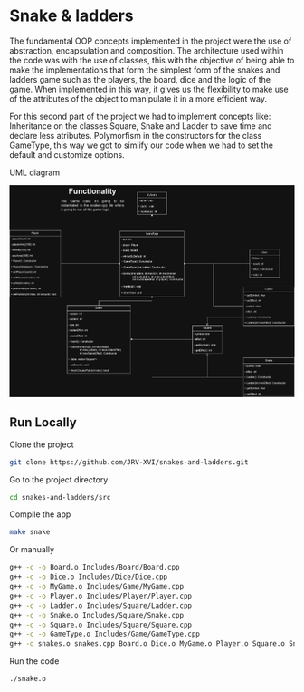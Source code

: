 # Snake & ladders

The fundamental OOP concepts implemented in the project were the use of abstraction, encapsulation and composition. The architecture used within the code was with the use of classes, this with the objective of being able to make the implementations that form the simplest form of the snakes and ladders game such as the players, the board, dice and the logic of the game. When implemented in this way, it gives us the flexibility to make use of the attributes of the object to manipulate it in a more efficient way.

For this second part of the project we had to implement concepts like:
Inheritance on the classes Square, Snake and Ladder to save time and declare less atributes.
Polymorfism in the constructors for the class GameType, this way we got to simlify our code when we had to set the default and customize options.

UML diagram


![Image](./UML.jpg)

## Run Locally

Clone the project

```bash
git clone https://github.com/JRV-XVI/snakes-and-ladders.git
```

Go to the project directory

```bash
cd snakes-and-ladders/src
```

Compile the app

```bash
make snake
```

Or manually
```bash
g++ -c -o Board.o Includes/Board/Board.cpp
g++ -c -o Dice.o Includes/Dice/Dice.cpp
g++ -c -o MyGame.o Includes/Game/MyGame.cpp 
g++ -c -o Player.o Includes/Player/Player.cpp
g++ -c -o Ladder.o Includes/Square/Ladder.cpp
g++ -c -o Snake.o Includes/Square/Snake.cpp
g++ -c -o Square.o Includes/Square/Square.cpp
g++ -c -o GameType.o Includes/Game/GameType.cpp
g++ -o snakes.o snakes.cpp Board.o Dice.o MyGame.o Player.o Square.o Snake.o Ladder.o GameType.o
```

Run the code

```bash
./snake.o
```
